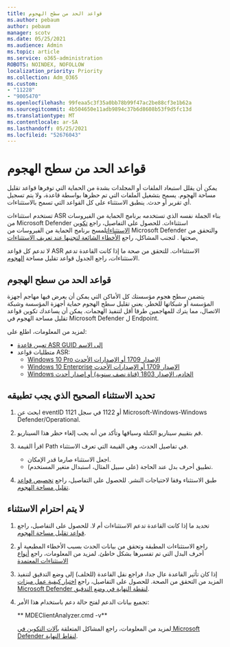 ```yaml
---
title: قواعد الحد من سطح الهجوم
ms.author: pebaum
author: pebaum
manager: scotv
ms.date: 05/25/2021
ms.audience: Admin
ms.topic: article
ms.service: o365-administration
ROBOTS: NOINDEX, NOFOLLOW
localization_priority: Priority
ms.collection: Adm_O365
ms.custom:
- "11228"
- "9005470"
ms.openlocfilehash: 99feaa5c3f35a0bb78b99f47ac2be88cf3e1b62a
ms.sourcegitcommit: 4b504650e11adb9894c37b6d8608b53f9d5fc13d
ms.translationtype: MT
ms.contentlocale: ar-SA
ms.lasthandoff: 05/25/2021
ms.locfileid: "52676043"
---
```

# <a name="attack-surface-reduction-rules"></a>قواعد الحد من سطح الهجوم

يمكن أن يقلل استبعاد الملفات أو المجلدات بشدة من الحماية التي توفرها قواعد تقليل مساحة الهجوم. يسمح بتشغيل الملفات التي تم حظرها بواسطة قاعدة، ولا يتم تسجيل أي تقرير أو حدث. ينطبق الاستثناء على كل القواعد التي تسمح بالاستثناءات.

تستخدم استثناءات ASR بناء الجملة نفسه الذي تستخدمه برنامج الحماية من الفيروسات من Microsoft Defender استثناءات. للحصول على التفاصيل، راجع [تكوين الاستثناءات](/microsoft-365/security/defender-endpoint/configure-exclusions-microsoft-defender-antivirus)لمسح برنامج الحماية من الفيروسات من Microsoft Defender والتحقق من صحتها . لتجنب المشاكل، راجع [الأخطاء الشائعة لتجنبها عند تعريف الاستثناءات.](/microsoft-365/security/defender-endpoint/common-exclusion-mistakes-microsoft-defender-antivirus)

لا تدعم كل قواعد ASR الاستثناءات. للتحقق من صحة ما إذا كانت القاعدة تدعم الاستثناءات، راجع الجدول قواعد تقليل مساحة [الهجوم](/microsoft-365/security/defender-endpoint/attack-surface-reduction#attack-surface-reduction-rules).

## <a name="attack-surface-reduction-rules"></a>قواعد الحد من سطح الهجوم

يتضمن سطح هجوم مؤسستك كل الأماكن التي يمكن أن يعرض فيها مهاجم أجهزة المؤسسة أو شبكاتها للخطر. يعني تقليل سطح الهجوم حماية أجهزة المؤسسة وشبكة الاتصال، مما يترك للمهاجمين طرقا أقل لتنفيذ الهجمات. يمكن أن يساعدك تكوين قواعد تقليل مساحة الهجوم في Microsoft Defender ل Endpoint.

لمزيد من المعلومات، اطلع على:

- [تعيين قاعدة ASR GUID إلى الاسم](/microsoft-365/security/defender-endpoint/attack-surface-reduction#attack-surface-reduction-rules)
- متطلبات قواعد ASR:
    - [Windows 10 Pro الإصدار 1709 أو الإصدارات الأحدث](/windows/whats-new/whats-new-windows-10-version-1709)
    - [Windows 10 Enterprise الإصدار 1709 أو الإصدارات الأحدث](/windows/whats-new/whats-new-windows-10-version-1709)
    - [Windows الخادم، الإصدار 1803 (قناة نصف سنوية) أو إصدار أحدث](/windows-server/get-started/whats-new-in-windows-server-1803)

## <a name="identify-the-correct-exclusion-to-apply"></a>تحديد الاستثناء الصحيح الذي يجب تطبيقه

1. ابحث عن eventID 1121 أو 1122 في سجل Microsoft-Windows-Windows Defender/Operational.

1. قم بتقييم سيناريو الكتلة وسياقها وتأكد من أنه يجب إلغاء حظر هذا السيناريو.

1. اقرأ القيمة Path في تفاصيل الحدث، وهي القيمة التي تعرف الاستثناء.
    - اجعل الاستثناء صارما قدر الإمكان.
    - تطبيق أحرف بدل عند الحاجة (على سبيل المثال، استبدال متغير المستخدم).

1. طبق الاستثناء وفقا لاحتياجات النشر. للحصول على التفاصيل، راجع [تخصيص قواعد تقليل مساحة الهجوم](/microsoft-365/security/defender-endpoint/customize-attack-surface-reduction).

## <a name="exclusion-is-not-honored"></a>لا يتم احترام الاستثناء

1. تحديد ما إذا كانت القاعدة تدعم الاستثناءات أم لا. للحصول على التفاصيل، راجع [قواعد تقليل مساحة الهجوم](/microsoft-365/security/defender-endpoint/attack-surface-reduction#attack-surface-reduction-rules).

1. راجع الاستثناءات المطبقة وتحقق من بيانات الحدث بسبب الأخطاء المطبعية أو أحرف البدل التي تم تفسيرها بشكل خاطئ. لمزيد من المعلومات، راجع [أنواع الاستثناءات المعتمدة](/microsoft-365/security/defender-endpoint/mac-exclusions#supported-exclusion-types)

1. إذا كان تأثير القاعدة عال جدا، فراجع نقل القاعدة (للخلف) إلى وضع التدقيق لتنفيذ المزيد من التحقق من الصحة. للحصول على التفاصيل، راجع [اختبار كيفية عمل ميزات Microsoft Defender لنقطة النهاية في وضع التدقيق](/microsoft-365/security/defender-endpoint/audit-windows-defender).

1. تجميع بيانات الدعم لفتح حالة دعم باستخدام هذا الأمر:
    
   ** MDEClientAnalyzer.cmd -v**

    لمزيد من المعلومات، راجع المشاكل المتعلقة [بآلات التكوين في Microsoft Defender لنقاط النهاية](issues-with-onboarding-machines.md).
